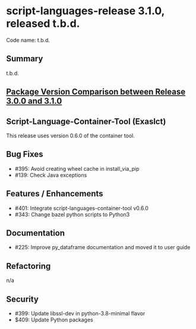 # script-languages-release 3.1.0, released t.b.d.

Code name: t.b.d.

## Summary

t.b.d.

## [Package Version Comparison between Release 3.0.0 and 3.1.0](package_diffs/3.1.0/README.md)
  
## Script-Language-Container-Tool (Exaslct)

This release uses version 0.6.0 of the container tool.

## Bug Fixes

 - #395: Avoid creating wheel cache in install_via_pip
 - #139: Check Java exceptions 

## Features / Enhancements

 - #401: Integrate script-languages-container-tool v0.6.0
 - #343: Change bazel python scripts to Python3

## Documentation

 - #225: Improve py_dataframe documentation and moved it to user guide

## Refactoring

 n/a

## Security

 - #399: Update libssl-dev in python-3.8-minimal flavor
 - $409: Update Python packages
 
